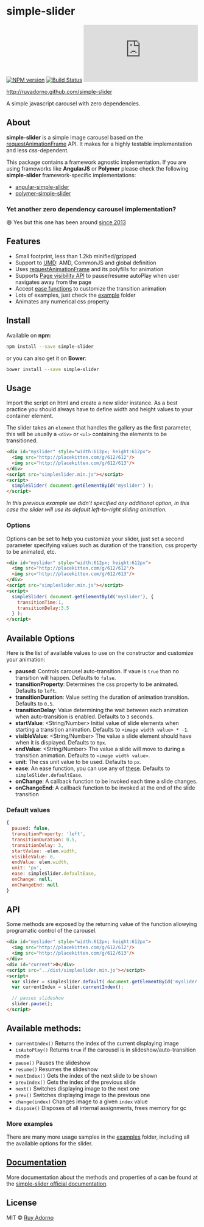 # simple-slider

[![NPM version](https://badge.fury.io/js/simple-slider.svg)](https://npmjs.org/package/simple-slider) [![Build Status](https://travis-ci.org/ruyadorno/simple-slider.svg?branch=master)](https://travis-ci.org/ruyadorno/simple-slider) ![File Size: < 1.2kB gzipped](https://badge-size.herokuapp.com/ruyadorno/simple-slider/master/dist/simpleslider.min.js?compression=gzip)

http://ruyadorno.github.com/simple-slider

A simple javascript carousel with zero dependencies.


## About

**simple-slider** is a simple image carousel based on the [requestAnimationFrame](https://developer.mozilla.org/en-US/docs/Web/API/window/requestAnimationFrame) API. It makes for a highly testable implementation and less css-dependent.

This package contains a framework agnostic implementation. If you are using frameworks like **AngularJS** or **Polymer** please check the following **simple-slider** framework-specific implementations:

- [angular-simple-slider](https://github.com/ruyadorno/angular-simple-slider)
- [polymer-simple-slider](https://github.com/ruyadorno/polymer-simple-slider)

### Yet another zero dependency carousel implementation?

:smile: Yes but this one has been around [since 2013](https://github.com/ruyadorno/simple-slider/commit/1e54f82536e5e1ef047445ab705c674cff3db9ee)


## Features

- Small footprint, less than 1.2kb minified/gzipped
- Support to [UMD](https://github.com/umdjs/umd): AMD, CommonJS and global definition
- Uses [requestAnimationFrame](https://developer.mozilla.org/en-US/docs/Web/API/window/requestAnimationFrame) and its polyfills for animation
- Supports [Page visibility API](https://developer.mozilla.org/en-US/docs/Web/Events/visibilitychange) to pause/resume autoPlay when user navigates away from the page
- Accept [ease functions](https://github.com/jimjeffers/Easie/blob/master/easie.js) to customize the transition animation
- Lots of examples, just check the [example](./examples/) folder
- Animates any numerical css property


## Install

Available on **npm**:

```sh
npm install --save simple-slider
```

or you can also get it on **Bower**:

```sh
bower install --save simple-slider
```


## Usage

Import the script on html and create a new slider instance. As a best practice you should always have to define width and height values to your container element.

The slider takes an `element` that handles the gallery as the first parameter, this will be usually a `<div>` or `<ul>` containing the elements to be transitioned.

```html
<div id="myslider" style="width:612px; height:612px">
  <img src="http://placekitten.com/g/612/612"/>
  <img src="http://placekitten.com/g/612/613"/>
</div>
<script src="simpleslider.min.js"></script>
<script>
  simpleSlider( document.getElementById('myslider') );
</script>
```

*In this previous example we didn't specified any additional option, in this case the slider will use its default left-to-right sliding animation.*

### Options

Options can be set to help you customize your slider, just set a second parameter specifying values such as duration of the transition, css property to be animated, etc.

```html
<div id="myslider" style="width:612px; height:612px">
  <img src="http://placekitten.com/g/612/612"/>
  <img src="http://placekitten.com/g/612/613"/>
</div>
<script src="simpleslider.min.js"></script>
<script>
  simpleSlider( document.getElementById('myslider'), {
    transitionTime:1,
    transitionDelay:3.5
  } );
</script>
```


## Available Options

Here is the list of available values to use on the constructor and customize your animation:

- **paused**: <Boolean> Controls carousel auto-transition. If vaue is `true` than no transition will happen. Defaults to `false`.
- **transitionProperty**: <String> Determines the css property to be animated. Defaults to `left`.
- **transitionDuration**: <Number> Value setting the duration of animation transition. Defaults to `0.5`.
- **transitionDelay**: <Number> Value determining the wait between each animation when auto-transition is enabled. Defaults to `3` seconds.
- **startValue**: <String/Number> Initial value of slide elements when starting a transition animation. Defaults to `<image width value> * -1`.
- **visibleValue**: <String/Number> The value a slide element should have when it is displayed. Defaults to `0px`.
- **endValue**: <String/Number> The value a slide will move to during a transition animation. Defaults to `<image width value>`.
- **unit**: <String> The css unit value to be used. Defaults to `px`.
- **ease**: <Function> An ease function, you can use any of [these](https://github.com/jimjeffers/Easie/blob/master/easie.js). Defaults to `simpleSlider.defaultEase`.
- **onChange**: <Function> A callback function to be invoked each time a slide changes.
- **onChangeEnd**: <Function> A callback function to be invoked at the end of the slide transition

### Default values

```js
{
  paused: false,
  transitionProperty: 'left',
  transitionDuration: 0.5,
  transitionDelay: 3,
  startValue: -elem.width,
  visibleValue: 0,
  endValue: elem.width,
  unit: 'px',
  ease: simpleSlider.defaultEase,
  onChange: null,
  onChangeEnd: null
}
```

## API

Some methods are exposed by the returning value of the function allowying programatic control of the carousel.

```html
<div id="myslider" style="width:612px; height:612px">
  <img src="http://placekitten.com/g/612/612"/>
  <img src="http://placekitten.com/g/612/613"/>
</div>
<div id="current">0</div>
<script src="../dist/simpleslider.min.js"></script>
<script>
  var slider = simpleslider.default( document.getElementById('myslider') );
  var currentIndex = slider.currentIndex();

  // pauses slideshow
  slider.pause();
</script>
```

## Available methods:

- `currentIndex()` Returns the index of the current displaying image
- `isAutoPlay()` Returns `true` if the carousel is in slideshow/auto-transition mode
- `pause()` Pauses the slideshow
- `resume()` Resumes the slideshow
- `nextIndex()` Gets the index of the next slide to be shown
- `prevIndex()` Gets the index of the previous slide
- `next()` Switches displaying image to the next one
- `prev()` Switches displaying image to the previous one
- `change(index)` Changes image to a given `index` value
- `dispose()` Disposes of all internal assignments, frees memory for gc


### More examples

There are many more usage samples in the [examples](./examples/) folder, including all the available options for the slider.


## [Documentation](http://ruyadorno.github.io/simple-slider/doc/simpleslider_doc.html)

More documentation about the methods and properties of a can be found at the <a href="http://ruyadorno.github.io/simple-slider/doc/simpleslider_doc.html">simple-slider official documentation</a>.


## License

MIT © [Ruy Adorno](http://ruyadorno.com)

